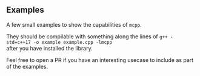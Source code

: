 ## Examples
A few small examples to show the capabilities of `mcpp`.

They should be compilable with something along the lines of `g++ -std=c++17 -o example example.cpp -lmcpp`  
after you have installed the library.

Feel free to open a PR if you have an interesting usecase to include as part of the examples.
